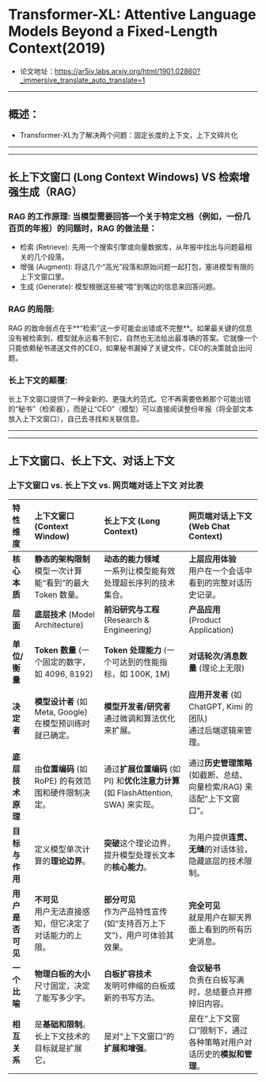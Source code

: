 # Transformer-XL: Attentive Language Models Beyond a Fixed-Length Context(2019)
- 论文地址：https://ar5iv.labs.arxiv.org/html/1901.02860?_immersive_translate_auto_translate=1

---

## 概述：
- Transformer-XL为了解决两个问题：固定长度的上下文，上下文碎片化


---
---

## 长上下文窗口 (Long Context Windows) VS  检索增强生成（RAG）
### RAG 的工作原理: 当模型需要回答一个关于特定文档（例如，一份几百页的年报）的问题时，RAG 的做法是：
- 检索 (Retrieve): 先用一个搜索引擎或向量数据库，从年报中找出与问题最相关的几个段落。
- 增强 (Augment): 将这几个“高光”段落和原始问题一起打包，塞进模型有限的上下文窗口里。
- 生成 (Generate): 模型根据这些被“喂”到嘴边的信息来回答问题。
  
### RAG 的局限: 
RAG 的致命弱点在于**“检索”这一步可能会出错或不完整**。如果最关键的信息没有被检索到，模型就永远看不到它，自然也无法给出最准确的答案。它就像一个只能依赖秘书递送文件的CEO，如果秘书漏掉了关键文件，CEO的决策就会出问题。

### 长上下文的颠覆: 
长上下文窗口提供了一种全新的、更强大的范式。它不再需要依赖那个可能出错的“秘书”（检索器），而是让“CEO”（模型）可以直接阅读整份年报（将全部文本放入上下文窗口），自己去寻找和关联信息。


---
---

## 上下文窗口、长上下文、对话上下文

### **上下文窗口 vs. 长上下文 vs. 网页端对话上下文 对比表**

| 特性维度 | 上下文窗口 (Context Window) | 长上下文 (Long Context) | 网页端对话上下文 (Web Chat Context) |
| :--- | :--- | :--- | :--- |
| **核心本质** | **静态的架构限制**<br>模型一次计算能“看到”的最大 Token 数量。 | **动态的能力领域**<br>一系列让模型能有效处理超长序列的技术集合。 | **上层应用体验**<br>用户在一个会话中看到的完整对话历史记录。 |
| **层面** | **底层技术** (Model Architecture) | **前沿研究与工程** (Research & Engineering) | **产品应用** (Product Application) |
| **单位/衡量** | **Token 数量** (一个固定的数字，如 4096, 8192) | **Token 处理能力** (一个可达到的性能指标，如 100K, 1M) | **对话轮次/消息数量** (理论上无限) |
| **决定者** | **模型设计者** (如 Meta, Google)<br>在模型预训练时就已确定。 | **模型开发者/研究者**<br>通过微调和算法优化来扩展。 | **应用开发者** (如 ChatGPT, Kimi 的团队)<br>通过后端逻辑来管理。 |
| **底层技术原理** | 由**位置编码** (如 RoPE) 的有效范围和硬件限制决定。 | 通过**扩展位置编码** (如 PI) 和**优化注意力计算** (如 FlashAttention, SWA) 来实现。 | 通过**历史管理策略** (如截断、总结、向量检索/RAG) 来适配“上下文窗口”。 |
| **目标与作用** | 定义模型单次计算的**理论边界**。 | **突破**这个理论边界，提升模型处理长文本的**核心能力**。 | 为用户提供**连贯、无缝**的对话体验，隐藏底层的技术限制。 |
| **用户是否可见** | **不可见**<br>用户无法直接感知，但它决定了对话能力的上限。 | **部分可见**<br>作为产品特性宣传 (如“支持百万上下文”)，用户可体验其效果。 | **完全可见**<br>就是用户在聊天界面上看到的所有历史消息。 |
| **一个比喻** | **物理白板的大小**<br>尺寸固定，决定了能写多少字。 | **白板扩容技术**<br>发明可伸缩的白板或新的书写方法。 | **会议秘书**<br>负责在白板写满时，总结要点并擦掉旧内容。 |
| **相互关系** | 是**基础和限制**。长上下文技术的目标就是扩展它。 | 是对“上下文窗口”的**扩展和增强**。 | 是在“上下文窗口”限制下，通过各种策略对用户对话历史的**模拟和管理**。 |


